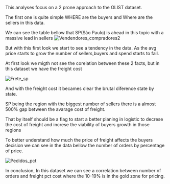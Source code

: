 This analyses focus on a 2 prone approach to the OLIST dataset.

The first one is quite simple WHERE are the buyers and Where are the sellers in this data.  

We can see the table bellow that SP(São Paulo) is ahead in this topic with a massive lead in sellers
![Vendendores_compradores2](https://user-images.githubusercontent.com/108835745/187463509-35c4e78a-5c07-4a7b-bee9-1975f97f764e.png)

But with this first look we start to see a tendency in the data.
As the avg price  starts to grow the number of sellers,buyers and spend starts to fall.

At first look we migth not see the corelation between these 2 facts, but in this dataset we have the freight cost

![Frete_sp](https://user-images.githubusercontent.com/108835745/187466759-cbc7fea4-0bb2-490f-a301-834570ee0441.png)

And with the freight cost it becames clear the brutal diference state by state.

SP being the region with the biggest number of sellers there is a almost 500% gap between the avarage cost of freight.

That by itself should be a flag to start a better planing in logistic to decrese the cost of freight and increse the viability of buyers growth in those regions

To better understand how much the price of freight affects the buyers decision we can see in the data bellow the number of orders by percentage of price.

![Pedidos_pct](https://user-images.githubusercontent.com/108835745/187481920-af069b9c-a002-47e6-849f-19f8986de59a.png)

In conclusion, In this dataset we can see a correlation between number of orders and freight pct cost where the 10-19% is in the gold zone for pricing.
